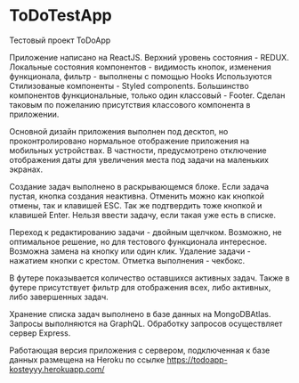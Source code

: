 # ToDoTestApp

Тестовый проект ToDoApp

Приложение написано на ReactJS. Верхний уровень состояния - REDUX. 
Локальные состояния компонентов - видимость кнопок, изменения функционала, фильтр - выполнены с помощью Hooks
Используются Стилизованые компоненты - Styled components.
Большинство компонентов функциональные, только один классовый - Footer. Сделан таковым по пожеланию присутствия классового компонента в приложении.

Основной дизайн приложения выполнен под десктоп, но проконтролировано нормальное отображение приложения на мобильных устройствах.
В частности, предусмотрено отключение отображения даты для увеличения места под задачи на маленьких экранах.

Создание задач выполнено в раскрывающемся блоке. Если задача пустая, кнопка создания неактивна. Отменить можно как кнопкой отмены, так и клавишей ESC.
Так же подтвердить тоже кнопкой и клавишей Enter.
Нельзя ввести задачу, если такая уже есть в списке.

Переход к редактированию задачи - двойным щелчком. Возможно, не оптимальное решение, но для тестового функционала интересное. Возможна замена на кнопку или один клик.
Удаление задачи - нажатием кнопки с крестом. Отметка выполнения - чекбокс.

В футере показывается количество оставшихся активных задач. 
Также в футере присутствует фильтр для отображения всех, либо активных, либо завершенных задач.

Хранение списка задач выполнено в базе данных на MongoDBAtlas. Запросы выполняются на GraphQL. Обработку запросов осуществляет сервер Express.

Работающая версия приложения с сервером, подключенная к базе данных размещена на Heroku по ссылке https://todoapp-kosteyyy.herokuapp.com/

